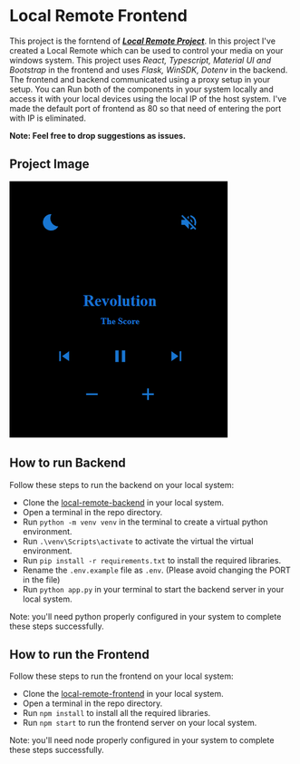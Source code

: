 # Local Remote Frontend

This project is the forntend of **_<u>Local Remote Project</u>_**. In this project I've created a Local Remote which can be used to control your media on your windows system. This project uses _React, Typescript, Material UI and Bootstrap_ in the frontend and uses _Flask, WinSDK, Dotenv_ in the backend. The frontend and backend communicated using a proxy setup in your setup. You can Run both of the components in your system locally and access it with your local devices using the local IP of the host system. I've made the default port of frontend as 80 so that need of entering the port with IP is eliminated.

**Note: Feel free to drop suggestions as issues.**

## Project Image
![Local](./images/screenshot.png)

## How to run Backend

Follow these steps to run the backend on your local system:

- Clone the [local-remote-backend]() in your local system.
- Open a terminal in the repo directory.
- Run `python -m venv venv` in the terminal to create a virtual python environment.
- Run `.\venv\Scripts\activate` to activate the virtual the virtual environment.
- Run `pip install -r requirements.txt` to install the required libraries.
- Rename the `.env.example` file as `.env`. (Please avoid changing the PORT in the file)
- Run `python app.py` in your terminal to start the backend server in your local system.

Note: you'll need python properly configured in your system to complete these steps successfully.

## How to run the Frontend

Follow these steps to run the frontend on your local system:

- Clone the [local-remote-frontend]() in your local system.
- Open a terminal in the repo directory.
- Run `npm install` to install all the required libraries.
- Run `npm start` to run the frontend server on your local system.

Note: you'll need node properly configured in your system to complete these steps successfully.